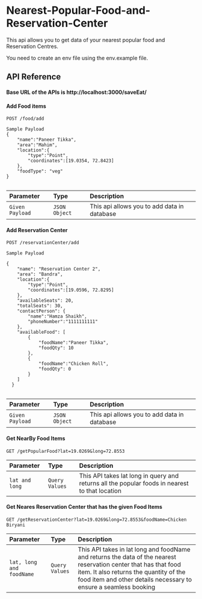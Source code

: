 # Nearest-Popular-Food-and-Reservation-Center
This api allows you to get data of your nearest popular food and Reservation Centres.

You need to create an env file using the env.example file.

## API Reference
#### Base URL of the APIs is http://localhost:3000/saveEat/
#### Add Food items

```http
POST /food/add
```

```
Sample Payload
{
    "name":"Paneer Tikka",
    "area":"Mahim",
    "location":{
        "type":"Point",
        "coordinates":[19.0354, 72.8423]
    },
    "foodType": "veg"
}


```

| Parameter | Type     | Description                |
| :-------- | :------- | :------------------------- |
| `Given Payload` | `JSON Object` | This api allows you to add data in database |

#### Add Reservation Center

```http
POST /reservationCenter/add
```

```
Sample Payload

{
    "name": "Reservation Center 2",
    "area": "Bandra",
    "location":{
        "type":"Point",
        "coordinates":[19.0596, 72.8295]
    },
    "availableSeats": 20,
    "totalSeats": 30,
    "contactPerson": {
        "name":"Hamza Shaikh",
        "phoneNumber":"1111111111"
    },
    "availableFood": [
        {
            "foodName":"Paneer Tikka",
            "foodQty": 10
        },
        {
            "foodName":"Chicken Roll",
            "foodQty": 0
        }
    ]
  }


```

| Parameter | Type     | Description                |
| :-------- | :------- | :------------------------- |
| `Given Payload` | `JSON Object` | This api allows you to add data in database |


#### Get NearBy Food Items

```http
GET /getPopularFood?lat=19.0269&long=72.8553
```
| Parameter | Type     | Description                |
| :-------- | :------- | :------------------------- |
| `lat and long` | `Query Values` | This API takes lat long in query and returns all the popular foods in nearest to that location |


#### Get Neares Reservation Center that has the given Food Items

```http
GET /getReservationCenter?lat=19.0269&long=72.8553&foodName=Chicken Biryani
```
| Parameter | Type     | Description                |
| :-------- | :------- | :------------------------- |
| `lat, long and foodName` | `Query Values` | This API takes in lat long and foodName and returns the data of the nearest reservation center that has that food item. It also returns the quantity of the food item and other details necessary to ensure a seamless booking |

